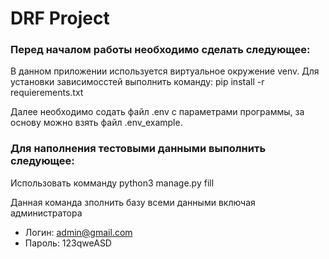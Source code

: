 # DRF Project

### Перед началом работы необходимо сделать следующее:

В данном приложении используется виртуальное окружение venv. Для установки зависимосстей выполнить команду: pip install -r requierements.txt

Далее необходимо содать файл .env с параметрами программы, за основу можно взять  файл .env_example. 

### Для наполнения тестовыми данными выполнить следующее:

Использовать комманду python3 manage.py fill

Данная команда зполнить базу всеми данными включая администратора
 - Логин: admin@gmail.com
 - Пароль: 123qweASD

